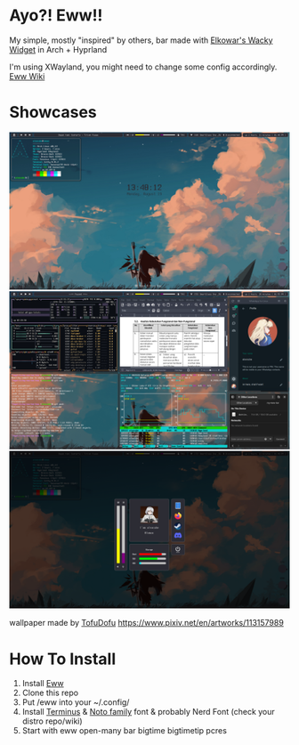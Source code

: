 # Ayo?! Eww!!

My simple, mostly "inspired" by others, bar made with [Elkowar's Wacky Widget](https://github.com/elkowar/eww/) in Arch + Hyprland

I'm using XWayland, you might need to change some config accordingly. [Eww Wiki](https://elkowar.github.io/eww/)

# Showcases
<img src="desktop.png">
<img src="desktop_full.png">
<img src="dashboard.png">

wallpaper made by [TofuDofu](https://www.pixiv.net/en/users/66739964) https://www.pixiv.net/en/artworks/113157989

# How To Install

  1. Install [Eww](https://github.com/elkowar/eww/)
  2. Clone this repo
  3. Put /eww into your ~/.config/
  4. Install [Terminus](https://sourceforge.net/projects/terminus-font/files/) & [Noto family](https://archlinux.org/packages/extra/any/noto-fonts/) font & probably Nerd Font (check your distro repo/wiki)
  6. Start with eww open-many bar bigtime bigtimetip pcres
